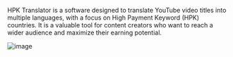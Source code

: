 HPK Translator is a software designed to translate YouTube video titles into multiple languages, with a focus on High Payment Keyword (HPK) countries. It is a valuable tool for content creators who want to reach a wider audience and maximize their earning potential.

![image](https://github.com/afkarxyz/HPK-Translator/assets/173781715/97d8f0cf-05d1-4eec-86e9-5b27decff52e)

